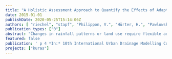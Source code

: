 ```yaml
---
title: "A Holistic Assessment Approach to Quantify the Effects of Adaptation Measures on CSO and Flooding"
date: 2015-01-01
publishDate: 2020-05-25T15:14:06Z
authors: [ "riechel", "stapf", "Philippon, V.", "Hürter, H.", "Pawlowsky-Reusing, E.", "rouault" ]
publication_types: ["0"]
abstract: "Changes in rainfall patterns or land use require flexible adaptation strategies for urban drainage systems. However, finding effective measures to reduce combined sewer overflows (CSO) and flooding is not straight-forward. The presented study proposes a holistic assessment approach that combines CSO quantity and quality criteria with indicators for the spatial extent and severity of flood events. The approach is tested for three selected adaptation measures with a detailed calibrated model of Berlin’s largest combined sewer catchment in the software Infoworks CS. The results indicate that a detailed assessment based on multiple performance criteria is necessary to fully understand measure effects. The presented work is embedded in an integrated modelling study involving different elements of the drainage and the wastewater treatment system."
featured: false
publication: ' p 4 *In:* 10th International Urban Drainage Modelling Conference. Québec, Canada. 20-23 September 2015'
projects: ["kuras"]
---
```


